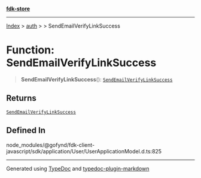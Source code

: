 [**fdk-store**](../../../README.md)
***

[Index](../../../API.md) > [auth](../../README.md) > [<internal>](../README.md) > SendEmailVerifyLinkSuccess

# Function: SendEmailVerifyLinkSuccess

> **SendEmailVerifyLinkSuccess**(): [`SendEmailVerifyLinkSuccess`](../type-aliases/type-alias.SendEmailVerifyLinkSuccess.md)

## Returns

[`SendEmailVerifyLinkSuccess`](../type-aliases/type-alias.SendEmailVerifyLinkSuccess.md)

## Defined In

node\_modules/@gofynd/fdk-client-javascript/sdk/application/User/UserApplicationModel.d.ts:825

***
Generated using [TypeDoc](https://typedoc.org/) and [typedoc-plugin-markdown](https://www.npmjs.com/package/typedoc-plugin-markdown)

